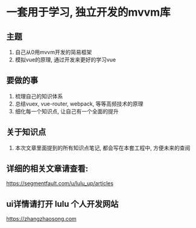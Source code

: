 # 一套用于学习, 独立开发的mvvm库

## 主题

1. 自己从0用mvvm开发的简易框架
2. 模拟vue的原理, 通过开发来更好的学习vue

## 要做的事

1. 梳理自己的知识体系
2. 总结vuex, vue-router, webpack, 等等高频技术的原理
3. 细化每一个知识点, 让自己有一个全面的提升

## 关于知识点

1. 本次文章里面提到的所有知识点笔记, 都会写在本套工程中, 方便未来的查阅

## 详细的相关文章请查看:

https://segmentfault.com/u/lulu_up/articles

## ui详情请打开 lulu 个人开发网站

https://zhangzhaosong.com
